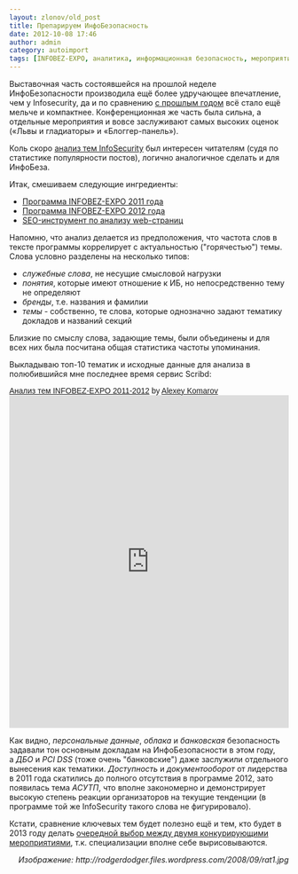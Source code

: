 ```yaml
---
layout: zlonov/old_post
title: Препарируем ИнфоБезопасность
date: 2012-10-08 17:46
author: admin
category: autoimport
tags: [INFOBEZ-EXPO, аналитика, информационная безопасность, мероприятие]
---
```

Выставочная часть состоявшейся на прошлой неделе ИнфоБезопасности производила ещё более удручающее впечатление, чем у Infosecurity, да и по сравнению <a href="/2011/10/kak-myi-na-infobeze-vyistavlyalis/">с прошлым годом</a> всё стало ещё мельче и компактнее. Конференционная же часть была сильна, а отдельные мероприятия и вовсе заслуживают самых высоких оценок («Львы и гладиаторы» и «Блоггер-панель»).


Коль скоро <a href="/2012/09/dissecting_of_infosecurity/">анализ тем InfoSecurity</a> был интересен читателям (судя по статистике популярности постов), логично аналогичное сделать и для ИнфоБеза.

Итак, смешиваем следующие ингредиенты:
<ul>
	<li><a href="http://infobez-expo.ru/results/program-2011/" target="_blank">Программа INFOBEZ-EXPO 2011 года</a></li>
	<li><a href="http://infobez-expo.ru/conference/program/" target="_blank">Программа INFOBEZ-EXPO 2012 года</a></li>
	<li><a href="http://www.seop.ru/page_analyzer_2.html?drgn=1" target="_blank">SEO-инструмент по анализу web-страниц</a></li>
</ul>
Напомню, что анализ делается из предположения, что частота слов в тексте программы коррелирует с актуальностью ("горячестью") темы. Слова условно разделены на несколько типов:
<ul>
	<li><i>служебные слова</i>, не несущие смысловой нагрузки</li>
	<li><i>понятия</i>, которые имеют отношение к ИБ, но непосредственно тему не определяют</li>
	<li><i>бренды</i>, т.е. названия и фамилии</li>
	<li><i>темы</i> - собственно, те слова, которые однозначно задают тематику докладов и названий секций</li>
</ul>
Близкие по смыслу слова, задающие темы, были объединены и для всех них была посчитана общая статистика частоты упоминания.

Выкладываю топ-10 тематик и исходные данные для анализа в полюбившийся мне последнее время сервис Scribd:
<p style="margin: 12px auto 6px auto; font-family: Helvetica,Arial,Sans-serif; font-style: normal; font-variant: normal; font-weight: normal; font-size: 14px; line-height: normal; font-size-adjust: none; font-stretch: normal; -x-system-font: none; display: block;"><a style="text-decoration: underline;" title="View Анализ тем INFOBEZ-EXPO 2011-2012 on Scribd" href="http://ru.scribd.com/doc/109351222/%D0%90%D0%BD%D0%B0%D0%BB%D0%B8%D0%B7-%D1%82%D0%B5%D0%BC-INFOBEZ-EXPO-2011-2012">Анализ тем INFOBEZ-EXPO 2011-2012</a> by <a style="text-decoration: underline;" title="View Alexey Komarov's profile on Scribd" href="http://ru.scribd.com/zlonov">Alexey Komarov</a>
<iframe id="doc_79439" src="https://www.scribd.com/embeds/109351222/content?start_page=1&amp;view_mode=scroll&amp;access_key=key-28su9q13wzwmz2zpaia1" height="600" width="100%" frameborder="0" scrolling="no" data-auto-height="false" data-aspect-ratio="1.24259055982437"></iframe>

Как видно, <i>персональные данные</i>, <i>облака </i>и <i>банковская </i>безопасность задавали тон основным докладам на ИнфоБезопасности в этом году, а <i>ДБО</i> и <i>PCI DSS</i> (тоже очень "банковские") даже заслужили отдельного вынесения как тематики. <i>Доступность </i>и <i>документооборот </i>от лидерства в 2011 года скатились до полного отсутствия в программе 2012, зато появилась тема <i>АСУТП</i>, что вполне закономерно и демонстрирует высокую степень реакции организаторов на текущие тенденции (в программе той же InfoSecurity такого слова не фигурировало).

Кстати, сравнение ключевых тем будет полезно ещё и тем, кто будет в 2013 году делать <a href="/2011/06/2011-infobez-expo-vs-infosecurity/">очередной выбор между двумя конкурирующими мероприятиями</a>, т.к. специализации вполне себе вырисовываются.
<p style="text-align: right;"><i>Изображение: http://rodgerdodger.files.wordpress.com/2008/09/rat1.jpg</i>
